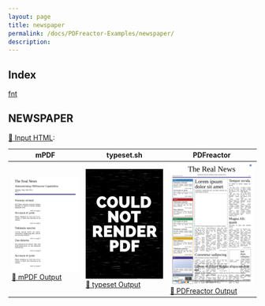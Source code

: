 ```yaml
---
layout: page
title: newspaper
permalink: /docs/PDFreactor-Examples/newspaper/
description: 
---
```


## Index
<div class="boxes">
                            <a href="/compare.html2pdf.tools/docs/PDFreactor-Examples/newspaper/fnt/">
                                fnt
                            </a>
</div>

## NEWSPAPER

[📄 Input HTML](/html/PDFreactor%20Examples/newspaper/newspaper.html):

| mPDF | typeset.sh | PDFreactor |
|---------|---------|---------|
| ![mPDF Preview](mpdf__html_PDFreactor_Examples_newspaper_newspaper.html.png) [📕 mPDF Output](mpdf__html_PDFreactor_Examples_newspaper_newspaper.html.pdf) | ![typeset Preview](typeset__html_PDFreactor_Examples_newspaper_newspaper.html.png) [📕 typeset Output](typeset__html_PDFreactor_Examples_newspaper_newspaper.html.pdf) | ![PDFreactor Preview](pdfreactor__html_PDFreactor_Examples_newspaper_newspaper.html.png) [📕 PDFreactor Output](pdfreactor__html_PDFreactor_Examples_newspaper_newspaper.html.pdf)


